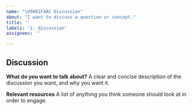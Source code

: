 ```yaml
---
name: "\U0001F4AC Discussion"
about: "I want to discuss a question or concept."
title: ''
labels: 'i: discussion'
assignees: ''

---
```


## Discussion

**What do you want to talk about?**
A clear and concise description of the discussion you want, and why you want it.

**Relevant resources**
A list of anything you think someone should look at in order to engage.